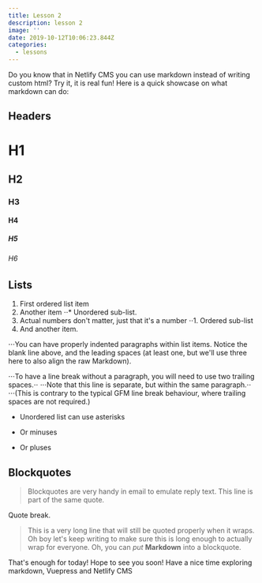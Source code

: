 ```yaml
---
title: Lesson 2
description: lesson 2
image: ''
date: 2019-10-12T10:06:23.844Z
categories:
  - lessons
---
```

Do you know that in Netlify CMS you can use markdown instead of writing custom html? Try it, it is real fun! Here is a quick showcase on what markdown can do:

## Headers

# H1
## H2
### H3
#### H4
##### H5
###### H6

## Lists
1. First ordered list item
2. Another item
⋅⋅* Unordered sub-list. 
1. Actual numbers don't matter, just that it's a number
⋅⋅1. Ordered sub-list
4. And another item.

⋅⋅⋅You can have properly indented paragraphs within list items. Notice the blank line above, and the leading spaces (at least one, but we'll use three here to also align the raw Markdown).

⋅⋅⋅To have a line break without a paragraph, you will need to use two trailing spaces.⋅⋅
⋅⋅⋅Note that this line is separate, but within the same paragraph.⋅⋅
⋅⋅⋅(This is contrary to the typical GFM line break behaviour, where trailing spaces are not required.)

* Unordered list can use asterisks
- Or minuses
+ Or pluses

## Blockquotes

> Blockquotes are very handy in email to emulate reply text.
> This line is part of the same quote.

Quote break.

> This is a very long line that will still be quoted properly when it wraps. Oh boy let's keep writing to make sure this is long enough to actually wrap for everyone. Oh, you can *put* **Markdown** into a blockquote.

That's enough for today! Hope to see you soon! Have a nice time exploring markdown, Vuepress and Netlify CMS


